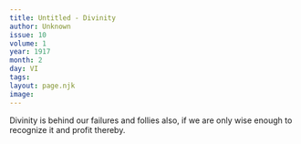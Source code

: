```yaml
---
title: Untitled - Divinity
author: Unknown
issue: 10
volume: 1
year: 1917
month: 2
day: VI
tags:
layout: page.njk
image:
---
```

Divinity is behind our failures and follies also, if we are only wise enough to recognize it and profit thereby.




